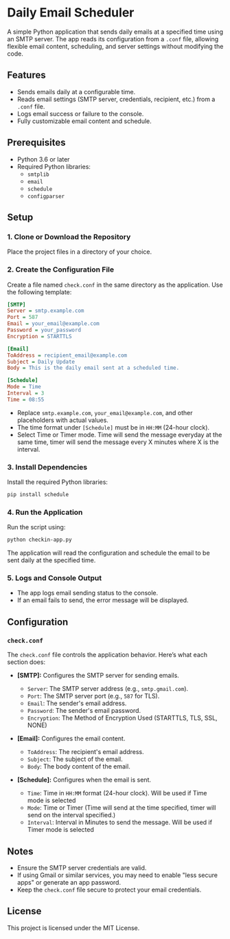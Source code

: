 # Daily Email Scheduler

A simple Python application that sends daily emails at a specified time using an SMTP server. The app reads its configuration from a `.conf` file, allowing flexible email content, scheduling, and server settings without modifying the code.

## Features
- Sends emails daily at a configurable time.
- Reads email settings (SMTP server, credentials, recipient, etc.) from a `.conf` file.
- Logs email success or failure to the console.
- Fully customizable email content and schedule.

## Prerequisites
- Python 3.6 or later
- Required Python libraries:
  - `smtplib`
  - `email`
  - `schedule`
  - `configparser`

## Setup

### 1. Clone or Download the Repository
Place the project files in a directory of your choice.

### 2. Create the Configuration File
Create a file named `check.conf` in the same directory as the application. Use the following template:

```ini
[SMTP]
Server = smtp.example.com
Port = 587
Email = your_email@example.com
Password = your_password
Encryption = STARTTLS

[Email]
ToAddress = recipient_email@example.com
Subject = Daily Update
Body = This is the daily email sent at a scheduled time.

[Schedule]
Mode = Time 
Interval = 3
Time = 08:55
```

- Replace `smtp.example.com`, `your_email@example.com`, and other placeholders with actual values.
- The time format under `[Schedule]` must be in `HH:MM` (24-hour clock).
- Select Time or Timer mode. Time will send the message everyday at the same time, timer will send the message every X minutes where X is the interval. 

### 3. Install Dependencies
Install the required Python libraries:

```bash
pip install schedule
```

### 4. Run the Application
Run the script using:

```bash
python checkin-app.py
```

The application will read the configuration and schedule the email to be sent daily at the specified time.

### 5. Logs and Console Output
- The app logs email sending status to the console.
- If an email fails to send, the error message will be displayed.

## Configuration

### `check.conf`
The `check.conf` file controls the application behavior. Here’s what each section does:

- **[SMTP]:** Configures the SMTP server for sending emails.
  - `Server`: The SMTP server address (e.g., `smtp.gmail.com`).
  - `Port`: The SMTP server port (e.g., `587` for TLS).
  - `Email`: The sender's email address.
  - `Password`: The sender's email password.
  - `Encryption`: The Method of Encryption Used (STARTTLS, TLS, SSL, NONE)

- **[Email]:** Configures the email content.
  - `ToAddress`: The recipient's email address.
  - `Subject`: The subject of the email.
  - `Body`: The body content of the email.

- **[Schedule]:** Configures when the email is sent.
  - `Time`: Time in `HH:MM` format (24-hour clock). Will be used if Time mode is selected
  - `Mode`: Time or Timer (Time will send at the time specified, timer will send on the interval specified.)
  - `Interval`: Interval in Minutes to send the message. Will be used if Timer mode is selected

## Notes
- Ensure the SMTP server credentials are valid.
- If using Gmail or similar services, you may need to enable "less secure apps" or generate an app password.
- Keep the `check.conf` file secure to protect your email credentials.

## License
This project is licensed under the MIT License.
